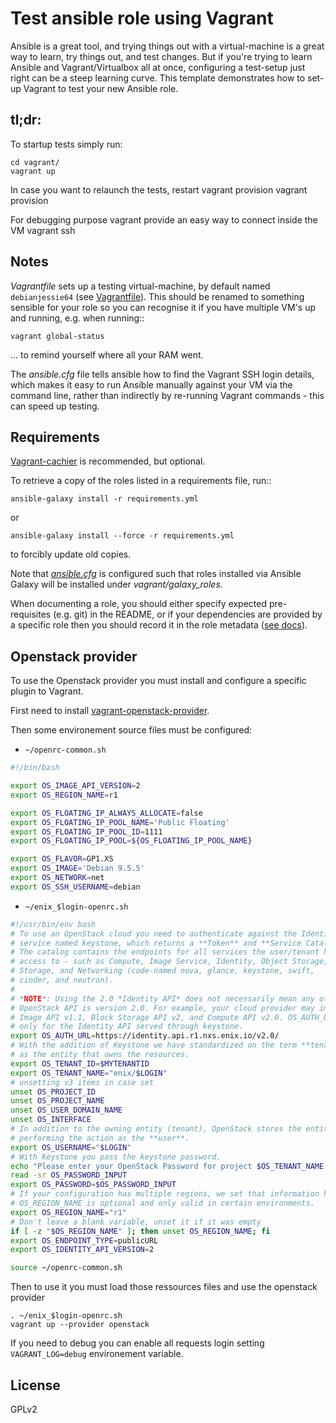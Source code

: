 Test ansible role using Vagrant
=====================

Ansible is a great tool, and trying things out with a virtual-machine is a
great way to learn, try things out, and test changes. But if you're trying
to learn Ansible and Vagrant/Virtualbox all at once, configuring a test-setup
just right can be a steep learning curve. This template demonstrates how
to set-up Vagrant to test your new Ansible role.


tl;dr:
------

To startup tests simply run:

    cd vagrant/
    vagrant up

In case you want to relaunch the tests, restart vagrant provision
    vagrant provision

For debugging purpose vagrant provide an easy way to connect inside the VM
    vagrant ssh


Notes
------
*Vagrantfile* sets up a testing virtual-machine,
by default named `debianjessie64` (see [Vagrantfile](vagrant/Vagrantfile)).
This should be renamed to something sensible for your role so you can
recognise it if you have multiple VM's up and running, e.g. when running::

    vagrant global-status

... to remind yourself where all your RAM went.

The *ansible.cfg* file tells ansible how to find the Vagrant SSH login
details, which makes it easy to run Ansible manually against your
VM via the command line, rather than indirectly
by re-running Vagrant commands - this can speed up testing.

Requirements
------------

[Vagrant-cachier](http://fgrehm.viewdocs.io/vagrant-cachier/) is recommended,
but optional.

To retrieve a copy of the roles listed in a requirements file, run::

    ansible-galaxy install -r requirements.yml

or

    ansible-galaxy install --force -r requirements.yml

to forcibly update old copies.

Note that *[ansible.cfg](vagrant/ansible.cfg)* is configured such that
roles installed via Ansible Galaxy will be installed under
*vagrant/galaxy_roles*.

When documenting a role, you should either specify expected
pre-requisites (e.g. git) in the README, or if your dependencies
are provided by a specific role then you should record it in the
role metadata ([see docs](https://galaxy.ansible.com/intro#dependencies)).

Openstack provider
------------------

To use the Openstack provider you must install and configure a specific
plugin to Vagrant.

First need to install [vagrant-openstack-provider](https://github.com/ggiamarchi/vagrant-openstack-provider).

Then some environement source files must be configured:
  * `~/openrc-common.sh`

```bash
#!/bin/bash

export OS_IMAGE_API_VERSION=2
export OS_REGION_NAME=r1

export OS_FLOATING_IP_ALWAYS_ALLOCATE=false
export OS_FLOATING_IP_POOL_NAME='Public Floating'
export OS_FLOATING_IP_POOL_ID=1111
export OS_FLOATING_IP_POOL=${OS_FLOATING_IP_POOL_NAME}

export OS_FLAVOR=GP1.XS
export OS_IMAGE='Debian 9.5.5'
export OS_NETWORK=net
export OS_SSH_USERNAME=debian
```
  * `~/enix_$login-openrc.sh`

```bash
#!/usr/bin/env bash
# To use an OpenStack cloud you need to authenticate against the Identity
# service named keystone, which returns a **Token** and **Service Catalog**.
# The catalog contains the endpoints for all services the user/tenant has
# access to - such as Compute, Image Service, Identity, Object Storage, Block
# Storage, and Networking (code-named nova, glance, keystone, swift,
# cinder, and neutron).
#
# *NOTE*: Using the 2.0 *Identity API* does not necessarily mean any other
# OpenStack API is version 2.0. For example, your cloud provider may implement
# Image API v1.1, Block Storage API v2, and Compute API v2.0. OS_AUTH_URL is
# only for the Identity API served through keystone.
export OS_AUTH_URL=https://identity.api.r1.nxs.enix.io/v2.0/
# With the addition of Keystone we have standardized on the term **tenant**
# as the entity that owns the resources.
export OS_TENANT_ID=$MYTENANTID
export OS_TENANT_NAME="enix/$LOGIN"
# unsetting v3 items in case set
unset OS_PROJECT_ID
unset OS_PROJECT_NAME
unset OS_USER_DOMAIN_NAME
unset OS_INTERFACE
# In addition to the owning entity (tenant), OpenStack stores the entity
# performing the action as the **user**.
export OS_USERNAME="$LOGIN"
# With Keystone you pass the keystone password.
echo "Please enter your OpenStack Password for project $OS_TENANT_NAME as user $OS_USERNAME: "
read -sr OS_PASSWORD_INPUT
export OS_PASSWORD=$OS_PASSWORD_INPUT
# If your configuration has multiple regions, we set that information here.
# OS_REGION_NAME is optional and only valid in certain environments.
export OS_REGION_NAME="r1"
# Don't leave a blank variable, unset it if it was empty
if [ -z "$OS_REGION_NAME" ]; then unset OS_REGION_NAME; fi
export OS_ENDPOINT_TYPE=publicURL
export OS_IDENTITY_API_VERSION=2

source ~/openrc-common.sh
```

Then to use it you must load those ressources files and use the openstack provider

```
. ~/enix_$login-openrc.sh
vagrant up --provider openstack
```

If you need to debug you can enable all requests login setting `VAGRANT_LOG=debug` environement variable.


License
-------
GPLv2
